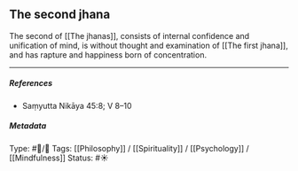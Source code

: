 ## The second jhana  # 

The second of [[The jhanas]], consists of internal confidence and unification of mind, is without thought and examination of [[The first jhana]], and has rapture and happiness born of concentration.

___

##### References

- Saṃyutta Nikāya 45:8; V 8–10

##### Metadata
Type: #🔵/🔵 
Tags: [[Philosophy]] / [[Spirituality]] / [[Psychology]] / [[Mindfulness]]
Status: #☀️ 